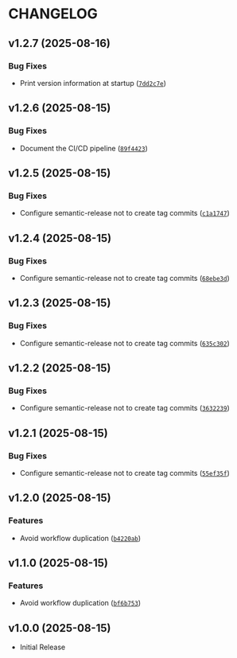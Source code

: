 # CHANGELOG

<!-- version list -->

## v1.2.7 (2025-08-16)

### Bug Fixes

- Print version information at startup
  ([`7dd2c7e`](https://github.com/muxu-io/mqtt-logger/commit/7dd2c7ef48719548bcf375b1bc20018aa405666b))


## v1.2.6 (2025-08-15)

### Bug Fixes

- Document the CI/CD pipeline
  ([`89f4423`](https://github.com/muxu-io/mqtt-logger/commit/89f4423196e772efa0b5fcfdffb0c8963054ac77))


## v1.2.5 (2025-08-15)

### Bug Fixes

- Configure semantic-release not to create tag commits
  ([`c1a1747`](https://github.com/muxu-io/mqtt-logger/commit/c1a174730cae335890948006c603df704e6f98da))


## v1.2.4 (2025-08-15)

### Bug Fixes

- Configure semantic-release not to create tag commits
  ([`68ebe3d`](https://github.com/muxu-io/mqtt-logger/commit/68ebe3d67286fbd28023e076784e99380895c177))


## v1.2.3 (2025-08-15)

### Bug Fixes

- Configure semantic-release not to create tag commits
  ([`635c302`](https://github.com/muxu-io/mqtt-logger/commit/635c302fa7375896b1b3035d35be8628dfe151db))


## v1.2.2 (2025-08-15)

### Bug Fixes

- Configure semantic-release not to create tag commits
  ([`3632239`](https://github.com/muxu-io/mqtt-logger/commit/3632239381e29db702d5cb8d6e620abf63b9837f))


## v1.2.1 (2025-08-15)

### Bug Fixes

- Configure semantic-release not to create tag commits
  ([`55ef35f`](https://github.com/muxu-io/mqtt-logger/commit/55ef35fce130506ad5157f7b7bf1f0222cb55210))


## v1.2.0 (2025-08-15)

### Features

- Avoid workflow duplication
  ([`b4220ab`](https://github.com/muxu-io/mqtt-logger/commit/b4220abf6b7a4dcb83bc0726aa7f0f19c9efd0ab))


## v1.1.0 (2025-08-15)

### Features

- Avoid workflow duplication
  ([`bf6b753`](https://github.com/muxu-io/mqtt-logger/commit/bf6b753a909b51bfa344d758a2c9afe4db66b4c1))


## v1.0.0 (2025-08-15)

- Initial Release
